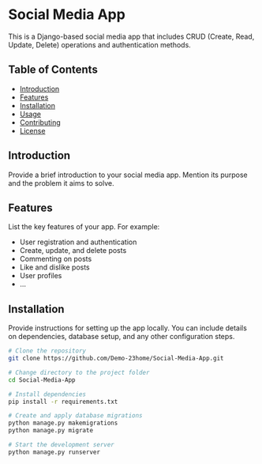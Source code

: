 # Social Media App

This is a Django-based social media app that includes CRUD (Create, Read, Update, Delete) operations and authentication methods.

## Table of Contents
- [Introduction](#introduction)
- [Features](#features)
- [Installation](#installation)
- [Usage](#usage)
- [Contributing](#contributing)
- [License](#license)

## Introduction

Provide a brief introduction to your social media app. Mention its purpose and the problem it aims to solve.

## Features

List the key features of your app. For example:
- User registration and authentication
- Create, update, and delete posts
- Commenting on posts
- Like and dislike posts
- User profiles
- ...

## Installation

Provide instructions for setting up the app locally. You can include details on dependencies, database setup, and any other configuration steps.

```bash
# Clone the repository
git clone https://github.com/Demo-23home/Social-Media-App.git

# Change directory to the project folder
cd Social-Media-App

# Install dependencies
pip install -r requirements.txt

# Create and apply database migrations
python manage.py makemigrations
python manage.py migrate

# Start the development server
python manage.py runserver
